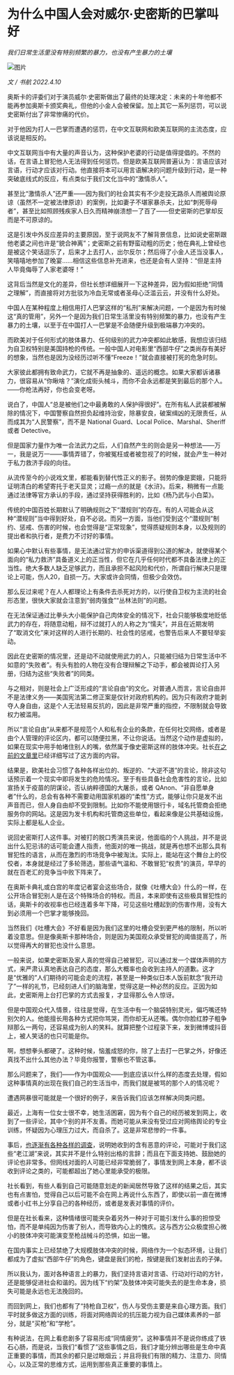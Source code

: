 # 为什么中国人会对威尔·史密斯的巴掌叫好

*我们日常生活里没有特别频繁的暴力，也没有产生暴力的土壤*

![图片](https://lishuhang.me/img/2022/04/0410-00.jpg)

*文 / 书航 2022.4.10*

奥斯卡的评委们对于演员威尔·史密斯做出了最终的处理决定：未来的十年他都不能再参加奥斯卡颁奖典礼，但他的小金人会被保留。加上其它一系列惩罚，可以说史密斯付出了非常惨痛的代价。

对于他因为打人一巴掌而遭遇的惩罚，在中文互联网和欧美互联网的主流态度，应该说是相反的。

中文互联网当中有大量的声音认为，这种保护老婆的行动是值得提倡的。不然的话，在言语上冒犯他人无法得到任何惩罚。但是欧美互联网普遍认为：言语应该对言语，行动才应该对行动。他直接将本可以用言语解决的问题升级到行动，是一种突破底线式的反应，有点类似于我们文化当中的“激情杀人”。

甚至比“激情杀人”还严重——因为我们的社会其实有不少走投无路杀人而被舆论原谅（虽然不一定被法律原谅）的案例，比如妻子不堪家暴杀夫，比如“刺死辱母者”，甚至比如照顾残疾家人日久而精神崩溃想一了百了——但史密斯的巴掌却反而是不可原谅的。

这是引发中外反应差异的主要原因，至于说网友不了解背景信息，比如说史密斯跟他老婆之间也许是“貌合神离”；史密斯之前有野蛮动粗的历史；他在典礼上曾经也是被这个笑话逗乐了，后来才上去打人，出尔反尔；然后得了小金人还当没事人，笑嘻嘻地参加了晚宴……相信这些信息补充进来，也还是会有人坚持：“但是主持人毕竟侮辱了人家老婆呀！”

这背后当然是文化的差异，但社长想详细展开一下这种差异，因为假如拒绝“同情之理解”，而直接将对方批驳为冷血无常或者圣母心泛滥云云，并没有什么好处。

中国人在某种程度上相信用打人巴掌这样的“私刑”来解决问题，一个是因为有时候这“真的管用”，另外一个是因为我们日常生活里没有特别频繁的暴力，也没有产生暴力的土壤，以至于在中国打人一巴掌是不会随便升级到极端暴力冲突的。

而欧美对于任何形式的肢体暴力、任何级别的武力冲突都如此敏感，我想应该归结为自卫权特别是美国持枪的传统。一般中国人对电影里“西部牛仔”之类尚存有美好的想象，当然也是因为没经历过听不懂“Freeze！”就会直接被打死的危急时刻。

大家彼此都拥有致命武力，它就不再是抽象的、遥远的概念。如果大家都诉诸暴力，很容易从“你瞅啥？”演化成街头械斗，而你不会永远都是笑到最后的那个人。——你枪法再好，你也会变老呀。

说白了，中国人“总是被他们之中最勇敢的人保护得很好”。在所有私人武装都被解除的情况下，中国警察自然担负起维持治安，除暴安良，破案缉凶的无限责任，从而成其为“人民警察”，而不是 National Guard、Local Police、Marshal、Sheriff 或者 Detective。

但是国家力量作为唯一合法武力之后，人们自然产生的则会是另一种想法——万一，我是说万一——事情弄错了，你被冤枉或者被忽视了的时候，就会产生一种对于私力救济手段的向往。

从流传至今的小说戏文里，都能看到替代性正义的影子。弱势的像是窦娥，只能将证明清白的希望寄托于老天显灵；过瘾一点的就是《水浒》。后来，稍微有一点能通过法律等官方承认的手段，通过坚持获得胜利的，比如《杨乃武与小白菜》。

传统的中国百姓长期默认了明确规则之下“潜规则”的存在。有的人可能会从这种“潜规则”当中得到好处，自不必说。而另一方面，当他们受到这个“潜规则”制约、惩戒、伤害的时候，也会觉得是“正常现象”，觉得质疑规则本身，以及规则的提出者和执行者，是费力不讨好的事情。

如果心中默认有些事情，是无法通过官方的申诉渠道得到公道的解决，就使得某个面向的“私力救济”具备道义上的正当性，但它在几乎任何时代都不具备法律上的正当性。绝大多数人缺乏足够武力，而且承担不起风险和代价，所谓自行解决只是理论上可能，伤人20，自损一万。大家或许会同情，但极少会效仿。

那么反过来呢？在人人都理论上有条件去杀死对方的，以行使自卫权为主流的社会形态里，很快大家就会注意到“弱肉强食”“丛林法则”的问题。

在无法保证通过比拳头大小能保护自己肉体安全的情况下，社会只能够极度地贬低武力的存在，将随意动粗，辩不过就打人的人称之为“懦夫”，并且在近期发明了“取消文化”来对这样的人进行长期的、社会性的惩戒，也警告后来人不要轻举妄动。

因此在史密斯的情况里，还是动不动就使用武力的人，只能被归结为日常生活中不如意的“失败者”。有头有脸的人物在没有合理辩解之下动手，都会被舆论打入另册，归结为这些“失败者”的同类。

与之相对，则是社会上广泛形成的“言论自由”的文化。对普通人而言，言论自由并不是法律义务——美国宪法第二修正案是仅针对政府机构的。因为只有政府才能剥夺人身自由，这是个人无法轻易反抗的，因此是非常严重的指控，不限制就会导致权力被滥用。

所以“言论自由”从来都不是规范个人和私有企业的条款，在任何社交网络，或者是由个人管理的评论区内，都可以随便拉黑，不让你说话。当然这个动作是虚拟的，如果在现实中用手帕堵住别人的嘴，依然属于像史密斯这样的肢体冲突。社长[在之前的文章里](http://mp.weixin.qq.com/s?__biz=MjM5Mjg1ODIxMQ==&mid=2650660262&idx=1&sn=91ac378683ee5f953ceacf2c986fe225&chksm=be9694aa89e11dbc0cf3af51e2a7c9d54d79517afda7fc9990c76af9d76cd876770b55394bb7&scene=21#wechat_redirect)已经详细写过了这方面的内容。

结果是，欧美社会习惯了各种各样出位的、叛逆的、“大逆不道”的言论，除非这句话预示着一个现实中即将发生的危险情况。至于有些具备社会危害性的言论，比如宣扬关于疫苗的阴谋论，否认纳粹德国的大屠杀，或者 QAnon、“非自愿单身者”什么的，总会有各种不需要动用国家机器的“柔性”方式，能够让你只是发不出声音而已，但人身自由却不受到限制。比如你不能使用银行卡，域名托管商会拒绝服务你的网站。这是因为发卡机构和托管商这些单位，看起来像是公共基础设施，实际上都是私人企业。

说回史密斯打人这件事。对被打的脱口秀演员来说，他面临的个人挑战，并不是说出什么犯忌讳的话可能会遭人指责，他面对的唯一挑战，就是再也想不出那么具有冒犯性的语言，从而在激烈的市场竞争中被淘汰。实际上，能站在这个舞台上的佼佼者，本身就是经过了多轮筛选，那些语气温和、不敢冒犯“权贵”的演员，早早的就在百老汇的竞争当中败下阵来了。

在奥斯卡典礼或白宫的年度记者宴会这些场合，就像《吐槽大会》什么的一样，在公开场合冒犯别人是在这个特殊场合的特权。而且，本来即使有这些极具冒犯性的话，奥斯卡的收视率也已经连着多年下降，可见这些吐槽起到的伤害作用，没有大到必须用一个巴掌才能够挽回。

当然我们《吐槽大会》不好看是因为我们这里的吐槽会受到更严格的限制，所以听着没意思。但是像奥斯卡那种场合，则是因为美国观众承受冒犯的阈值提高了，所以觉得再大的冒犯也没什么意思。

一般来说，如果史密斯及家人真的觉得自己被冒犯，可以通过发一个媒体声明的方式，来严肃认真地表达自己的态度，那么大概率也会收到主持人的道歉。这才是“优雅的”人们期待的可能会走的流程，甚至是一种类似日本人饭前默念“我开动了”一样的礼节，已经刻进人们的脑海里，觉得这是一种必然的反应。正因为如此，史密斯用上台打巴掌的方式去报复，才显得那么令人惊讶。

但是中国观众代入情景，往往是觉得，在生活中有一个脑袋特别灵光，偏巧嘴还特别欠的人。他能擅长用各种方式把你骂哭，而你却无从还嘴。偶尔你脸红脖子粗争辩那么一两句，还容易成为别人的笑料。就算把整个过程录下来，发到微博或抖音上，被人笑话的也只可能是你。

啊，想想拳头都硬了。这种时候，恼羞成怒的你，除了上去打一巴掌之外，好像还真找不出什么其他办法？毕竟你报警，警察也不管这事。

那么问题来了，我们——作为中国观众——到底应该以什么样的态度去处理，假如这种事情真的出现在我们自己的生活当中，而我们就是被骂的那个人的情况呢？

遭遇网暴很可能就是一个很好的例子，来告诉我们应该怎样解决同类问题。

最近，上海有一位女士很不幸，她生活困窘，因为有个自己的经历被发到网上，收到了一些评论，其中个别的并不友善。而她可能从来没有受过应对网络舆论的专业训练，怀疑因为心理压力过大，而自杀了。这是非常悲惨的一件事。

事后，[也逐渐有各种各样的调查](https://weibo.com/2509792793/LnxyxBssj)，说明她收到的含有恶意的评论，可能对于我们这些“老江湖”来说，其实并不是什么特别出格的言辞；而且在下面支持她、鼓励她的评论也非常多。但网线对面的人可能已经非常脆弱了，事情发到网上本身，都不谈收到评论之类的，可能都超出了她心里能承受的极限。

社长看到，有些人看到自己可能随意划走的新闻居然导致了这样的结果之后，其实也有点害怕，觉得自己以后可能不会在网上再说什么东西了，即使以前一直在微博或者小红书上分享自己的各种经历，或者是发表对事情的评价。

但是在社长看来，这种情绪很可能夹杂着另外一种对于可能引发什么事的担惊受怕，而不是单纯因为伤害了别人，而导致内心上的愧疚。这与西方公众极度担心微小的肢体冲突可能演变至枪战械斗的恐惧，如出一辙。

在国内事实上已经禁绝了大规模肢体冲突的时候，网络作为一个拟态环境，让我们都成为了虚拟“西部牛仔”的角色，键盘是我们的枪，按键是我们发射出去的子弹。

所以我认为，面对各种语言上的暴力，我们坚持言语对言语、行动对行动的方针，还是能够促进社会和谐的。因为线下“约架”及肢体冲突可能失去的是生命本身，损失可能是永远也无法挽回的。

而回到网上，我们也都有了“持枪自卫权”，伤人与受伤主要是来自心理方面。我们平时就多做这方面的训练，将面对网络舆论的抗压能力视为自己媒体素养的一部分，就是“买枪”和“学枪”。

有种说法，在网上看悲剧多了容易形成“同情疲劳”。这种事情并不是说你练成了铁石心肠，而是说，当我们“看惯了”这些事情之后，我们才能分辨出哪些是生命中真正重要的事情，而其余的都只是过眼烟云；并且将我们有限的精力、注意力、同情心，以及正常的思维方式，运用到那些真正重要的事情上。